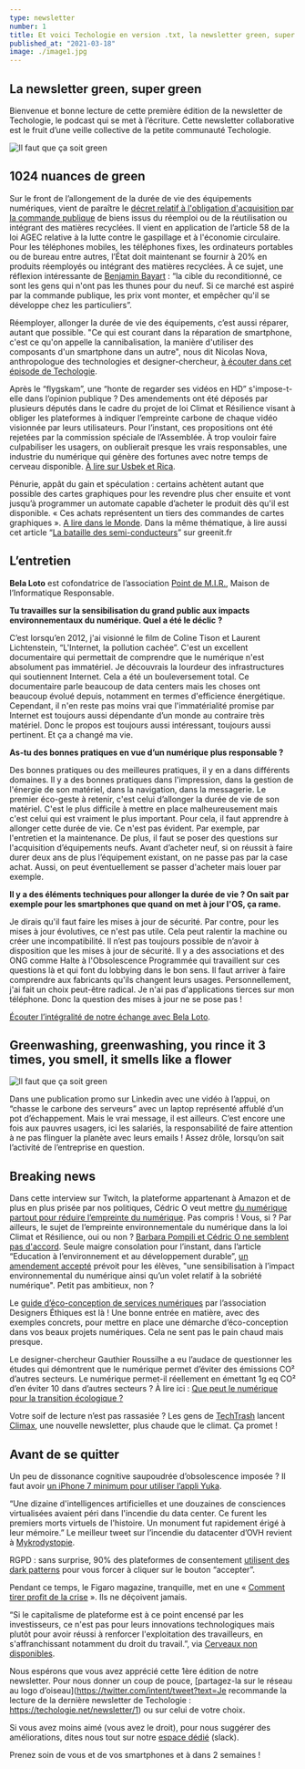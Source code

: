 ```yaml
---
type: newsletter
number: 1
title: Et voici Techologie en version .txt, la newsletter green, super green
published_at: "2021-03-18"
image: ./image1.jpg
---
```


## La newsletter green, super green

Bienvenue et bonne lecture de cette première édition de la newsletter de Techologie, le podcast qui se met à l’écriture. Cette newsletter collaborative est le fruit d’une veille collective de la petite communauté Techologie.

![Il faut que ça soit green](./image1.jpg)

## 1024 nuances de green

Sur le front de l’allongement de la durée de vie des équipements numériques, vient de paraître le [décret relatif à l'obligation d'acquisition par la commande publique](https://www.legifrance.gouv.fr/jorf/id/JORFTEXT000043231546) de biens issus du réemploi ou de la réutilisation ou intégrant des matières recyclées. Il vient en application de l’article 58 de la loi AGEC relative à la lutte contre le gaspillage et à l'économie circulaire. Pour les téléphones mobiles, les téléphones fixes, les ordinateurs portables ou de bureau entre autres, l’État doit maintenant se fournir à 20% en produits réemployés ou intégrant des matières recyclées. À ce sujet, une réflexion intéressante de [Benjamin Bayart](https://twitter.com/bayartb/status/1364658036669894663?s=20) : “la cible du reconditionné, ce sont les gens qui n'ont pas les thunes pour du neuf. Si ce marché est aspiré par la commande publique, les prix vont monter, et empêcher qu'il se développe chez les particuliers”. 

Réemployer, allonger la durée de vie des équipements, c’est aussi réparer, autant que possible. "Ce qui est courant dans la réparation de smartphone, c'est ce qu'on appelle la cannibalisation, la manière d'utiliser des composants d'un smartphone dans un autre", nous dit Nicolas Nova, anthropologue des technologies et designer-chercheur, [à écouter dans cet épisode de Techologie](https://techologie.net/episodes/45-anthropologie-du-smartphone).

Après le “flygskam”, une “honte de regarder ses vidéos en HD” s'impose-t-elle dans l’opinion publique ? Des amendements ont été déposés par plusieurs députés dans le cadre du projet de loi Climat et Résilience visant à obliger les plateformes à indiquer l’empreinte carbone de chaque vidéo visionnée par leurs utilisateurs. Pour l’instant, ces propositions ont été rejetées par la commission spéciale de l’Assemblée. À trop vouloir faire culpabiliser les usagers, on oublierait presque les vrais responsables, une industrie du numérique qui génère des fortunes avec notre temps de cerveau disponible. [À lire sur Usbek et Rica](https://usbeketrica.com/fr/article/des-deputes-veulent-obliger-les-plateformes-a-afficher-l-empreinte-carbone-de-leurs-videos).

Pénurie, appât du gain et spéculation : certains achètent autant que possible des cartes graphiques pour les revendre plus cher ensuite et vont jusqu’à programmer un automate capable d’acheter le produit dès qu'il est disponible. « Ces achats représentent un tiers des commandes de cartes graphiques ». [A lire dans le Monde](https://www.lemonde.fr/pixels/article/2021/03/09/cinq-questions-sur-la-penurie-historique-des-consoles-et-cartes-graphiques_6072511_4408996.html). Dans la même thématique, à lire aussi cet article “[La bataille des semi-conducteurs](https://www.greenit.fr/2021/03/09/la-bataille-des-semi-conducteurs/)” sur greenit.fr

## L’entretien

**Bela Loto** est cofondatrice de l’association [Point de M.I.R.](https://www.point-de-mir.com/), Maison de l’Informatique Responsable.

**Tu travailles sur la sensibilisation du grand public aux impacts environnementaux du numérique. Quel a été le déclic ?**

C’est lorsqu’en 2012, j'ai visionné le film de Coline Tison et Laurent Lichtenstein, “L'Internet, la pollution cachée”. C'est un excellent documentaire qui permettait de comprendre que le numérique n'est absolument pas immatériel. Je découvrais la lourdeur des infrastructures qui soutiennent Internet. Cela a été un bouleversement total. Ce documentaire parle beaucoup de data centers mais les choses ont beaucoup évolué depuis, notamment en termes d'efficience énergétique. Cependant, il n'en reste pas moins vrai que l'immatérialité promise par Internet est toujours aussi dépendante d’un monde au contraire très matériel. Donc le propos est toujours aussi intéressant, toujours aussi pertinent. Et ça a changé ma vie.

**As-tu des bonnes pratiques en vue d’un numérique plus responsable ?**

Des bonnes pratiques ou des meilleures pratiques, il y en a dans différents domaines. Il y a des bonnes pratiques dans l'impression, dans la gestion de l'énergie de son matériel, dans la navigation, dans la messagerie. Le premier éco-geste à retenir, c'est celui d’allonger la durée de vie de son matériel. C'est le plus difficile à mettre en place malheureusement mais c'est celui qui est vraiment le plus important. Pour cela, il faut apprendre à allonger cette durée de vie. Ce n'est pas évident. Par exemple, par l'entretien et la maintenance. De plus, il faut se poser des questions sur l'acquisition d’équipements neufs. Avant d’acheter neuf, si on réussit à faire durer deux ans de plus l’équipement existant, on ne passe pas par la case achat. Aussi, on peut éventuellement se passer d'acheter mais louer par exemple.

**Il y a des éléments techniques pour allonger la durée de vie ? On sait par exemple pour les smartphones que quand on met à jour l'OS, ça rame.**

Je dirais qu'il faut faire les mises à jour de sécurité. Par contre, pour les mises à jour évolutives, ce n'est pas utile. Cela peut ralentir la machine ou créer une incompatibilité. Il n’est pas toujours possible de n’avoir à disposition que les mises à jour de sécurité. Il y a des associations et des ONG comme Halte à l'Obsolescence Programmée qui travaillent sur ces questions là et qui font du lobbying dans le bon sens. Il faut arriver à faire comprendre aux fabricants qu'ils changent leurs usages. Personnellement, j'ai fait un choix peut-être radical. Je n'ai pas d'applications tierces sur mon téléphone. Donc la question des mises à jour ne se pose pas !

[Écouter l’intégralité de notre échange avec Bela Loto](https://techologie.net/episodes/7-se-sensibiliser-au-numerique-responsable.html).

## Greenwashing, greenwashing, you rince it 3 times, you smell, it smells like a flower

![Il faut que ça soit green](./image2.png)

Dans une publication promo sur Linkedin avec une vidéo à l’appui, on “chasse le carbone des serveurs” avec un laptop représenté affublé d’un pot d’échappement. Mais le vrai message, il est ailleurs. C’est encore une fois aux pauvres usagers, ici les salariés, la responsabilité de faire attention à ne pas flinguer la planète avec leurs emails ! Assez drôle, lorsqu’on sait l’activité de l’entreprise en question.

## Breaking news

Dans cette interview sur Twitch, la plateforme appartenant à Amazon et de plus en plus prisée par nos politiques, Cédric O veut mettre [du numérique partout pour réduire l’empreinte du numérique](https://www.twitch.tv/videos/942981742). Pas compris ! Vous, si ? Par ailleurs, le sujet de l’empreinte environnementale du numérique dans la loi Climat et Résilience, oui ou non ? [Barbara Pompili et Cédric O ne semblent pas d'accord](https://twitter.com/CommownFR/status/1369623635242192904?s=20). Seule maigre consolation pour l’instant, dans l’article “Education à l’environnement et au développement durable”, [un amendement accepté](https://www.banquedesterritoires.fr/climat-et-resilience-le-projet-de-loi-entre-les-mains-de-la-commission-speciale-lassemblee) prévoit pour les élèves, "une sensibilisation à l’impact environnemental du numérique ainsi qu’un volet relatif à la sobriété numérique". Petit pas ambitieux, non ?

Le [guide d’éco-conception de services numériques](https://eco-conception.designersethiques.org/guide/) par l’association Designers Éthiques est là ! Une bonne entrée en matière, avec des exemples concrets, pour mettre en place une démarche d’éco-conception dans vos beaux projets numériques. Cela ne sent pas le pain chaud mais presque.

Le designer-chercheur Gauthier Roussilhe a eu l’audace de questionner les études qui démontrent que le numérique permet d’éviter des émissions CO² d’autres secteurs. Le numérique permet-il réellement en émettant 1g eq CO² d’en éviter 10 dans d’autres secteurs ? À lire ici : [Que peut le numérique pour la transition écologique ?](https://gauthierroussilhe.com/pdf/NTE-Mars2021.pdf)

Votre soif de lecture n’est pas rassasiée ? Les gens de [TechTrash](https://www.techtrash.fr/) lancent [Climax](https://www.kisskissbankbank.com/fr/projects/climax-la-newsletter-plus-chaude-que-le-climat), une nouvelle newsletter, plus chaude que le climat. Ça promet !

## Avant de se quitter

Un peu de dissonance cognitive saupoudrée d’obsolescence imposée ? Il faut avoir [un iPhone 7 minimum pour utiliser l’appli Yuka](https://twitter.com/arnaudforaison/status/1351817712662667265).

“Une dizaine d'intelligences artificielles et une douzaines de consciences virtualisées avaient péri dans l'incendie du data center. Ce furent les premiers morts virtuels de l'histoire. Un monument fut rapidement érigé à leur mémoire.” Le meilleur tweet sur l’incendie du datacenter d’OVH revient à [Mykrodystopie](https://twitter.com/mikrodystopies/status/1369575789071638535?s=20).

RGPD : sans surprise, 90% des plateformes de consentement [utilisent des dark patterns](https://arxiv.org/abs/2001.02479) pour vous forcer à cliquer sur le bouton “accepter”.

Pendant ce temps, le Figaro magazine, tranquille, met en une « [Comment tirer profit de la crise](https://twitter.com/VinceJarousseau/status/1368491408965971969/photo/1) ». Ils ne déçoivent jamais.

“Si le capitalisme de plateforme est à ce point encensé par les investisseurs, ce n'est pas pour leurs innovations technologiques mais plutôt pour avoir réussi à renforcer l'exploitation des travailleurs, en s'affranchissant notamment du droit du travail.”, via [Cerveaux non disponibles](https://twitter.com/CerveauxNon/status/1369282122981203972?s=20).

Nous espérons que vous avez apprécié cette 1ère édition de notre newsletter. Pour nous donner un coup de pouce, [partagez-la sur le réseau au logo d’oiseau](https://twitter.com/intent/tweet?text=Je recommande la lecture de la dernière newsletter de Techologie : https://techologie.net/newsletter/1) ou sur celui de votre choix.

Si vous avez moins aimé (vous avez le droit), pour nous suggérer des améliorations, dites nous tout sur notre [espace dédié](https://join.slack.com/t/techologie/shared_invite/enQtNTMwODc1NTYxNDkxLTMzZWI3NTIwNWUyMzIwMGIyMzY2YmYyNDFiZWMyOWJiMTJjOWRkODg2MWM4Y2M1OWE4Y2Y2MmJiNjQ5NTcwZmM) (slack).

Prenez soin de vous et de vos smartphones et à dans 2 semaines !
